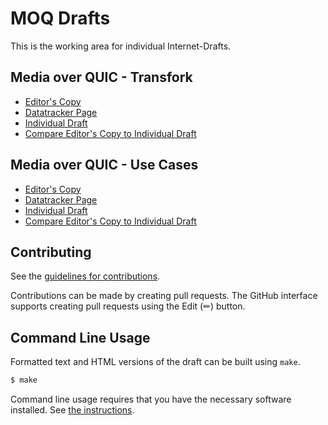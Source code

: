# MOQ Drafts

This is the working area for individual Internet-Drafts.

## Media over QUIC - Transfork

* [Editor's Copy](https://kixelated.github.io/moq-drafts/#go.draft-lcurley-moq-transfork.html)
* [Datatracker Page](https://datatracker.ietf.org/doc/draft-lcurley-moq-transfork)
* [Individual Draft](https://datatracker.ietf.org/doc/html/draft-lcurley-moq-transfork)
* [Compare Editor's Copy to Individual Draft](https://kixelated.github.io/moq-drafts/#go.draft-lcurley-moq-transfork.diff)

## Media over QUIC - Use Cases

* [Editor's Copy](https://kixelated.github.io/moq-drafts/#go.draft-lcurley-moq-use-cases.html)
* [Datatracker Page](https://datatracker.ietf.org/doc/draft-lcurley-moq-use-cases)
* [Individual Draft](https://datatracker.ietf.org/doc/html/draft-lcurley-moq-use-cases)
* [Compare Editor's Copy to Individual Draft](https://kixelated.github.io/moq-drafts/#go.draft-lcurley-moq-use-cases.diff)


## Contributing

See the
[guidelines for contributions](https://github.com/kixelated/moq-drafts/blob/main/CONTRIBUTING.md).

Contributions can be made by creating pull requests.
The GitHub interface supports creating pull requests using the Edit (✏) button.


## Command Line Usage

Formatted text and HTML versions of the draft can be built using `make`.

```sh
$ make
```

Command line usage requires that you have the necessary software installed.  See
[the instructions](https://github.com/martinthomson/i-d-template/blob/main/doc/SETUP.md).

